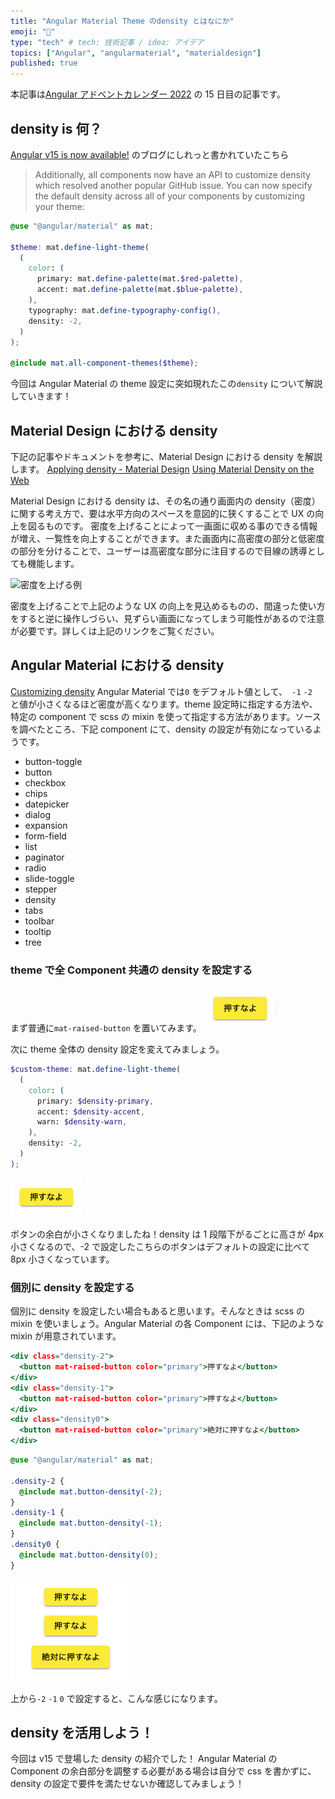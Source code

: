 ```yaml
---
title: "Angular Material Theme のdensity とはなにか"
emoji: "📏"
type: "tech" # tech: 技術記事 / idea: アイデア
topics: ["Angular", "angularmaterial", "materialdesign"]
published: true
---
```


本記事は[Angular アドベントカレンダー 2022](https://qiita.com/advent-calendar/2022/angular) の 15 日目の記事です。

## density is 何？

[Angular v15 is now available!](https://blog.angular.io/angular-v15-is-now-available-df7be7f2f4c8) のブログにしれっと書かれていたこちら

> Additionally, all components now have an API to customize density which resolved another popular GitHub issue.
> You can now specify the default density across all of your components by customizing your theme:

```scss
@use "@angular/material" as mat;

$theme: mat.define-light-theme(
  (
    color: (
      primary: mat.define-palette(mat.$red-palette),
      accent: mat.define-palette(mat.$blue-palette),
    ),
    typography: mat.define-typography-config(),
    density: -2,
  )
);

@include mat.all-component-themes($theme);
```

今回は Angular Material の theme 設定に突如現れたこの`density` について解説していきます！

## Material Design における density

下記の記事やドキュメントを参考に、Material Design における density を解説します。
[Applying density - Material Design](https://m2.material.io/design/layout/applying-density.html#usage)
[Using Material Density on the Web](https://medium.com/google-design/using-material-density-on-the-web-59d85f1918f0)

Material Design における density は、その名の通り画面内の density（密度）に関する考え方で、要は水平方向のスペースを意図的に狭くすることで UX の向上を図るものです。
密度を上げることによって一画面に収める事のできる情報が増え、一覧性を向上することができます。また画面内に高密度の部分と低密度の部分を分けることで、ユーザーは高密度な部分に注目するので目線の誘導としても機能します。

![密度を上げる例](https://lh3.googleusercontent.com/gkWItWB25nEUuBKZ-VQN2QLnDWtg03lUdt9betFW1BuX3WR1OCbWddxt1t80WHA9FcxW2Evc4yV_j_Yx3QsJbcBqsjM5NxE4m0sM=w1064-v0)

密度を上げることで上記のような UX の向上を見込めるものの、間違った使い方をすると逆に操作しづらい、見ずらい画面になってしまう可能性があるので注意が必要です。詳しくは上記のリンクをご覧ください。

## Angular Material における density

[Customizing density](https://material.angular.io/guide/theming#customizing-density)
Angular Material では`0` をデフォルト値として、` -1` `-2 ` と値が小さくなるほど密度が高くなります。theme 設定時に指定する方法や、特定の component で scss の mixin を使って指定する方法があります。ソースを調べたところ、下記 component にて、density の設定が有効になっているようです。

- button-toggle
- button
- checkbox
- chips
- datepicker
- dialog
- expansion
- form-field
- list
- paginator
- radio
- slide-toggle
- stepper
- density
- tabs
- toolbar
- tooltip
- tree

### theme で全 Component 共通の density を設定する

まず普通に`mat-raised-button` を置いてみます。
![density default](/images/theme-density-default.png)

次に theme 全体の density 設定を変えてみましょう。

```scss:style.scss
$custom-theme: mat.define-light-theme(
  (
    color: (
      primary: $density-primary,
      accent: $density-accent,
      warn: $density-warn,
    ),
    density: -2,
  )
);
```

![density -2](/images/theme-density-2.png)

ボタンの余白が小さくなりましたね！density は 1 段階下がるごとに高さが 4px 小さくなるので、-2 で設定したこちらのボタンはデフォルトの設定に比べて 8px 小さくなっています。

### 個別に density を設定する

個別に density を設定したい場合もあると思います。そんなときは scss の mixin を使いましょう。Angular Material の各 Component には、下記のような mixin が用意されています。

```html:app.component.html
<div class="density-2">
  <button mat-raised-button color="primary">押すなよ</button>
</div>
<div class="density-1">
  <button mat-raised-button color="primary">押すなよ</button>
</div>
<div class="density0">
  <button mat-raised-button color="primary">絶対に押すなよ</button>
</div>
```

```scss:app.component.scss
@use "@angular/material" as mat;

.density-2 {
  @include mat.button-density(-2);
}
.density-1 {
  @include mat.button-density(-1);
}
.density0 {
  @include mat.button-density(0);
}
```

![density step](/images/density.png)

上から`-2` `-1` `0` で設定すると、こんな感じになります。

## density を活用しよう！

今回は v15 で登場した density の紹介でした！
Angular Material の Component の余白部分を調整する必要がある場合は自分で css を書かずに、density の設定で要件を満たせないか確認してみましょう！
